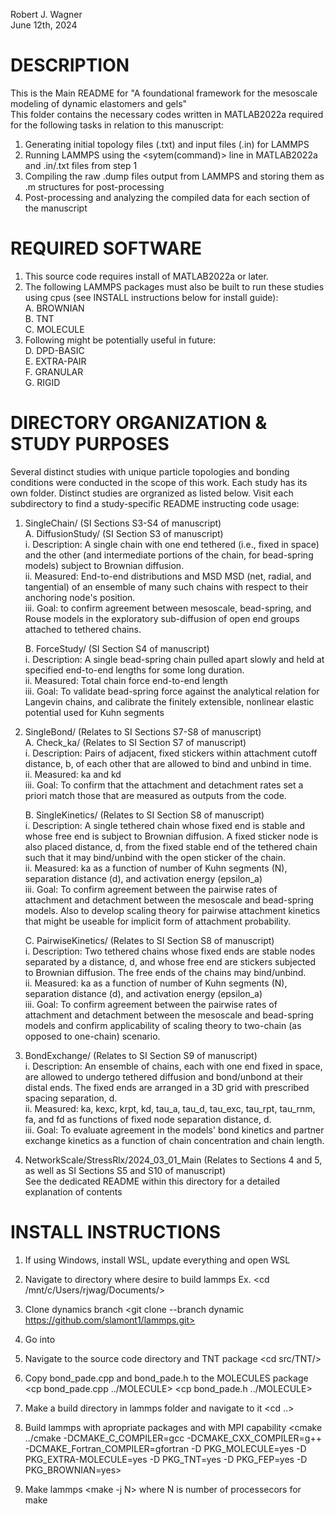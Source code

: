 Robert J. Wagner \
June 12th, 2024

# DESCRIPTION
This is the Main README for "A foundational framework for the mesoscale modeling of dynamic elastomers and gels" \
This folder contains the necessary codes written in MATLAB2022a required for the following tasks in relation to this manuscript:
 1. Generating initial topology files (.txt) and input files (.in) for LAMMPS
 2. Running LAMMPS using the <sytem(command)> line in MATLAB2022a and .in/.txt files from step 1
 3. Compiling the raw .dump files output from LAMMPS and storing them as .m structures for post-processing
 4. Post-processing and analyzing the compiled data for each section of the manuscript

# REQUIRED SOFTWARE

 1. This source code requires install of MATLAB2022a or later.
 2. The following LAMMPS packages must also be built to run these studies using cpus (see INSTALL instructions below for install guide):\
	A. BROWNIAN\
	B. TNT\
	C. MOLECULE
 3. Following might be potentially useful in future:\
	D. DPD-BASIC\
	E. EXTRA-PAIR\
	F. GRANULAR\
	G. RIGID

# DIRECTORY ORGANIZATION & STUDY PURPOSES

Several distinct studies with unique particle topologies and bonding conditions were conducted in the scope of this work. Each study has its own folder. Distinct studies are orgranized as listed below. Visit each subdirectory to find a study-specific README instructing code usage:

 1. SingleChain/ (SI Sections S3-S4 of manuscript)\
	A. DiffusionStudy/  (SI Section S3 of manuscript) \
		i. Description: A single chain with one end tethered (i.e., fixed in space) and the other (and intermediate portions of the chain, for bead-spring models) subject to Brownian diffusion. \
		ii. Measured: End-to-end distributions and MSD MSD (net, radial, and tangential) of an ensemble of many such chains with respect to their anchoring node's position. \
		iii. Goal: to confirm agreement between mesoscale, bead-spring, and Rouse models in the exploratory sub-diffusion of open end groups attached to tethered chains.

 	B. ForceStudy/  (SI Section S4 of manuscript)\
		i. Description: A single bead-spring chain pulled apart slowly and held at specified end-to-end lengths for some long duration. \
		ii. Measured: Total chain force end-to-end length \
		iii. Goal: To validate bead-spring force against the analytical relation for Langevin chains, and calibrate the finitely extensible, nonlinear elastic potential used for Kuhn segments 
	
 3. SingleBond/ (Relates to SI Sections S7-S8 of manuscript) \
	A. Check_ka/ (Relates to SI Section S7 of manuscript) \
		i. Description: Pairs of adjacent, fixed stickers within attachment cutoff distance, b, of each other that are allowed to bind and unbind in time. \
		ii. Measured: ka and kd \
		iii. Goal: To confirm that the attachment and detachment rates set a priori match those that are measured as outputs from the code. 

	B. SingleKinetics/ (Relates to SI Section S8 of manuscript) \
		i. Description: A single tethered chain whose fixed end is stable and whose free end is subject to Brownian diffusion. A fixed sticker node is also placed distance, d, from the fixed stable end of the tethered chain such that it may bind/unbind with the open sticker of the chain. \
		ii. Measured: ka as a function of number of Kuhn segments (N), separation distance (d), and activation energy (epsilon_a) \
		iii. Goal: To confirm agreement between the pairwise rates of attachment and detachment between the mesoscale and bead-spring models. Also to develop scaling theory for pairwise attachment kinetics that might be useable for implicit form of attachment probability. 

	C. PairwiseKinetics/ (Relates to SI Section S8 of manuscript) \
		i. Description: Two tethered chains whose fixed ends are stable nodes separated by a distance, d, and whose free end are stickers subjected to Brownian diffusion. The free ends of the chains may bind/unbind. \
		ii. Measured: ka as a function of number of Kuhn segments (N), separation distance (d), and activation energy (epsilon_a) \
		iii. Goal: To confirm agreement between the pairwise rates of attachment and detachment between the mesoscale and bead-spring models and confirm applicability of scaling theory to two-chain (as opposed to one-chain) scenario.

 4. BondExchange/ (Relates to SI Section S9 of manuscript) \
		i. Description: An ensemble of chains, each with one end fixed in space, are allowed to undergo tethered diffusion and bond/unbond at their distal ends. The fixed ends are arranged in a 3D grid with prescribed spacing separation, d. \
		ii. Measured: ka, kexc, krpt, kd, tau_a, tau_d, tau_exc, tau_rpt, tau_rnm, fa, and fd as functions of fixed node separation distance, d. \
		iii. Goal: To evaluate agreement in the models' bond kinetics and partner exchange kinetics as a function of chain concentration and chain length.

 5. NetworkScale/StressRlx/2024_03_01_Main (Relates to Sections 4 and 5, as well as SI Sections S5 and S10 of manuscript) \
	See the dedicated README within this directory for a detailed explanation of contents

# INSTALL INSTRUCTIONS

1. If using Windows, install WSL, update everything and open WSL

2. Navigate to directory where desire to build lammps
	Ex. <cd /mnt/c/Users/rjwag/Documents/>

3. Clone dynamics branch 
	<git clone --branch dynamic https://github.com/slamont1/lammps.git>

4. Go into <cd lammps/>

5. Navigate to the source code directory and TNT package
	<cd src/TNT/>

6. Copy bond_pade.cpp and bond_pade.h to the MOLECULES package
	<cp bond_pade.cpp ../MOLECULE>
	<cp bond_pade.h ../MOLECULE>

7. Make a build directory in lammps folder and navigate to it
	<cd ..>
	<mkdir build>
	<cd build/>

8. Build lammps with apropriate packages and with MPI capability
	<cmake ../cmake -DCMAKE_C_COMPILER=gcc -DCMAKE_CXX_COMPILER=g++ -DCMAKE_Fortran_COMPILER=gfortran -D PKG_MOLECULE=yes -D PKG_EXTRA-MOLECULE=yes -D PKG_TNT=yes -D PKG_FEP=yes -D PKG_BROWNIAN=yes>

9. Make lammps
	<make -j N> where N is number of processecors for make
